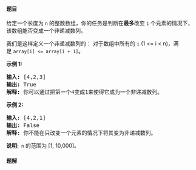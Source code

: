 #### 题目
<p>给定一个长度为&nbsp;<code>n</code>&nbsp;的整数数组，你的任务是判断在<strong>最多</strong>改变&nbsp;<code>1</code> 个元素的情况下，该数组能否变成一个非递减数列。</p>

<p>我们是这样定义一个非递减数列的：&nbsp;对于数组中所有的&nbsp;<code>i</code> (1 &lt;= i &lt; n)，满足&nbsp;<code>array[i] &lt;= array[i + 1]</code>。</p>

<p><strong>示例 1:</strong></p>

<pre>
<strong>输入:</strong> [4,2,3]
<strong>输出:</strong> True
<strong>解释:</strong> 你可以通过把第一个4变成1来使得它成为一个非递减数列。
</pre>

<p><strong>示例 2:</strong></p>

<pre>
<strong>输入:</strong> [4,2,1]
<strong>输出:</strong> False
<strong>解释:</strong> 你不能在只改变一个元素的情况下将其变为非递减数列。
</pre>

<p><strong>说明:&nbsp;&nbsp;</strong><code>n</code> 的范围为 [1, 10,000]。</p>


 #### 题解